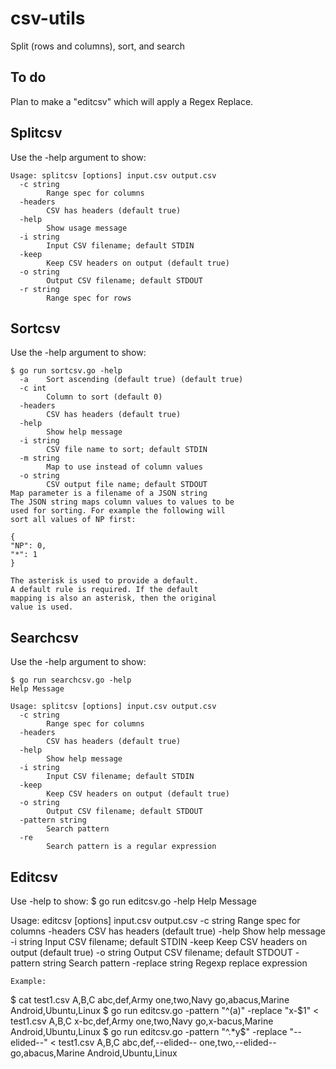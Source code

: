 # csv-utils
Split (rows and columns), sort, and search

## To do
Plan to make a "editcsv" which will apply a Regex Replace.

## Splitcsv
Use the -help argument to show:

```
Usage: splitcsv [options] input.csv output.csv
  -c string
    	Range spec for columns
  -headers
    	CSV has headers (default true)
  -help
    	Show usage message
  -i string
    	Input CSV filename; default STDIN
  -keep
    	Keep CSV headers on output (default true)
  -o string
    	Output CSV filename; default STDOUT
  -r string
    	Range spec for rows

```

## Sortcsv
Use the -help argument to show:

```
$ go run sortcsv.go -help
  -a	Sort ascending (default true) (default true)
  -c int
    	Column to sort (default 0)
  -headers
    	CSV has headers (default true)
  -help
    	Show help message
  -i string
    	CSV file name to sort; default STDIN
  -m string
    	Map to use instead of column values
  -o string
    	CSV output file name; default STDOUT
Map parameter is a filename of a JSON string
The JSON string maps column values to values to be
used for sorting. For example the following will
sort all values of NP first:

{
"NP": 0,
"*": 1
}

The asterisk is used to provide a default.
A default rule is required. If the default
mapping is also an asterisk, then the original
value is used.
```

## Searchcsv
Use the -help argument to show:

```
$ go run searchcsv.go -help
Help Message

Usage: splitcsv [options] input.csv output.csv
  -c string
    	Range spec for columns
  -headers
    	CSV has headers (default true)
  -help
    	Show help message
  -i string
    	Input CSV filename; default STDIN
  -keep
    	Keep CSV headers on output (default true)
  -o string
    	Output CSV filename; default STDOUT
  -pattern string
    	Search pattern
  -re
    	Search pattern is a regular expression

```

## Editcsv
Use -help to show:
$ go run editcsv.go -help
Help Message

Usage: editcsv [options] input.csv output.csv
  -c string
      Range spec for columns
  -headers
      CSV has headers (default true)
  -help
      Show help message
  -i string
      Input CSV filename; default STDIN
  -keep
      Keep CSV headers on output (default true)
  -o string
      Output CSV filename; default STDOUT
  -pattern string
      Search pattern
  -replace string
      Regexp replace expression
```
Example:
```
$ cat test1.csv 
A,B,C
abc,def,Army
one,two,Navy
go,abacus,Marine
Android,Ubuntu,Linux
$ go run editcsv.go -pattern "^(a)" -replace "x-$1" < test1.csv 
A,B,C
x-bc,def,Army
one,two,Navy
go,x-bacus,Marine
Android,Ubuntu,Linux
$ go run editcsv.go -pattern "^.*y$" -replace "--elided--" < test1.csv 
A,B,C
abc,def,--elided--
one,two,--elided--
go,abacus,Marine
Android,Ubuntu,Linux
```